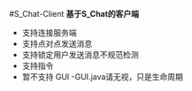 #S_Chat-Client
**基于S_Chat的客户端**
 - 支持连接服务端
 - 支持点对点发送消息
 - 支持锁定用户发送消息不规范检测
 - 支持指令
 - 暂不支持 GUI
 -GUI.java请无视，只是生命周期
